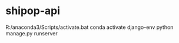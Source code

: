 # shipop-api

R:/anaconda3/Scripts/activate.bat
conda activate django-env
python manage.py runserver